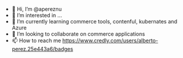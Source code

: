 - 👋 Hi, I’m @apereznu
- 👀 I’m interested in ...
- 🌱 I’m currently learning commerce tools, contenful, kubernates and Azure
- 💞️ I’m looking to collaborate on commerce applications
- 📫 How to reach me https://www.credly.com/users/alberto-perez.25e443a6/badges

<!---
apereznu/apereznu is a ✨ special ✨ repository because its `README.md` (this file) appears on your GitHub profile.
You can click the Preview link to take a look at your changes.
--->
